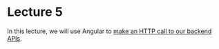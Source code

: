 # Lecture 5

In this lecture, we will use Angular to [make an HTTP call to our backend APIs](../../Labs/Lab04/webapp_101.md).
